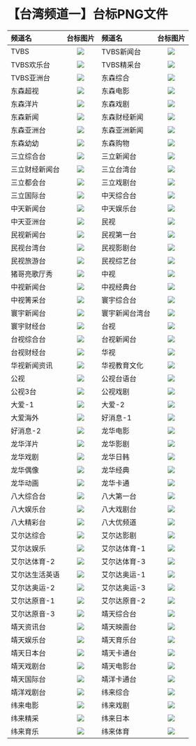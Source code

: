 # 【台湾频道一】台标PNG文件
|频道名|台标图片|频道名|台标图片|
|:---|:---:|:---|:---:|
|TVBS|<img src="https://raw.githubusercontent.com/wanglindl/TVlogo/main/img/TVBS.png">|TVBS新闻台|<img src="https://raw.githubusercontent.com/wanglindl/TVlogo/main/img/TVBS1.png">|
|TVBS欢乐台|<img src="https://raw.githubusercontent.com/wanglindl/TVlogo/main/img/TVBS2.png">|TVBS精采台|<img src="https://raw.githubusercontent.com/wanglindl/TVlogo/main/img/TVBS3.png">|
|TVBS亚洲台|<img src="https://raw.githubusercontent.com/wanglindl/TVlogo/main/img/TVBS4.png">|东森综合|<img src="https://raw.githubusercontent.com/wanglindl/TVlogo/main/img/EBC1.png">|
|东森超视|<img src="https://raw.githubusercontent.com/wanglindl/TVlogo/main/img/EBC2.png">|东森电影|<img src="https://raw.githubusercontent.com/wanglindl/TVlogo/main/img/EBC3.png">|
|东森洋片|<img src="https://raw.githubusercontent.com/wanglindl/TVlogo/main/img/EBC4.png">|东森戏剧|<img src="https://raw.githubusercontent.com/wanglindl/TVlogo/main/img/EBC5.png">|
|东森新闻|<img src="https://raw.githubusercontent.com/wanglindl/TVlogo/main/img/EBC6.png">|东森财经新闻|<img src="https://raw.githubusercontent.com/wanglindl/TVlogo/main/img/EBC7.png">|
|东森亚洲台|<img src="https://raw.githubusercontent.com/wanglindl/TVlogo/main/img/EBC8.png">|东森亚洲新闻|<img src="https://raw.githubusercontent.com/wanglindl/TVlogo/main/img/EBC9.png">|
|东森幼幼|<img src="https://raw.githubusercontent.com/wanglindl/TVlogo/main/img/EBC10.png">|东森购物|<img src="https://raw.githubusercontent.com/wanglindl/TVlogo/main/img/EBC11.png">|
|三立综合台|<img src="https://raw.githubusercontent.com/wanglindl/TVlogo/main/img/SET1.png">|三立新闻台|<img src="https://raw.githubusercontent.com/wanglindl/TVlogo/main/img/SET2.png">|
|三立财经新闻台|<img src="https://raw.githubusercontent.com/wanglindl/TVlogo/main/img/SET3.png">|三立台湾台|<img src="https://raw.githubusercontent.com/wanglindl/TVlogo/main/img/SET4.png">|
|三立都会台|<img src="https://raw.githubusercontent.com/wanglindl/TVlogo/main/img/SET5.png">|三立戏剧台|<img src="https://raw.githubusercontent.com/wanglindl/TVlogo/main/img/SET6.png">|
|三立国际台|<img src="https://raw.githubusercontent.com/wanglindl/TVlogo/main/img/SET7.png">|中天综合台|<img src="https://raw.githubusercontent.com/wanglindl/TVlogo/main/img/CTI1.png">|
|中天新闻台|<img src="https://raw.githubusercontent.com/wanglindl/TVlogo/main/img/CTI2.png">|中天娱乐台|<img src="https://raw.githubusercontent.com/wanglindl/TVlogo/main/img/CTI3.png">|
|中天亚洲台|<img src="https://raw.githubusercontent.com/wanglindl/TVlogo/main/img/CTI4.png">|民视|<img src="https://raw.githubusercontent.com/wanglindl/TVlogo/main/img/FTV.png">|
|民视新闻台|<img src="https://raw.githubusercontent.com/wanglindl/TVlogo/main/img/FTV1.png">|民视第一台|<img src="https://raw.githubusercontent.com/wanglindl/TVlogo/main/img/FTV2.png">|
|民视台湾台|<img src="https://raw.githubusercontent.com/wanglindl/TVlogo/main/img/FTV3.png">|民视影剧台|<img src="https://raw.githubusercontent.com/wanglindl/TVlogo/main/img/FTV4.png">|
|民视旅游台|<img src="https://raw.githubusercontent.com/wanglindl/TVlogo/main/img/FTV5.png">|民视综艺台|<img src="https://raw.githubusercontent.com/wanglindl/TVlogo/main/img/FTV6.png">|
|猪哥亮歌厅秀|<img src="https://raw.githubusercontent.com/wanglindl/TVlogo/main/img/FTV7.png">|中视|<img src="https://raw.githubusercontent.com/wanglindl/TVlogo/main/img/CTV.png">|
|中视新闻台|<img src="https://raw.githubusercontent.com/wanglindl/TVlogo/main/img/CTV1.png">|中视经典台|<img src="https://raw.githubusercontent.com/wanglindl/TVlogo/main/img/CTV2.png">|
|中视箐采台|<img src="https://raw.githubusercontent.com/wanglindl/TVlogo/main/img/CTV3.png">|寰宇综合台|<img src="https://raw.githubusercontent.com/wanglindl/TVlogo/main/img/Global1.png">|
|寰宇新闻台|<img src="https://raw.githubusercontent.com/wanglindl/TVlogo/main/img/Global2.png">|寰宇新闻台湾台|<img src="https://raw.githubusercontent.com/wanglindl/TVlogo/main/img/Global3.png">|
|寰宇财经台|<img src="https://raw.githubusercontent.com/wanglindl/TVlogo/main/img/Global4.png">|台视|<img src="https://raw.githubusercontent.com/wanglindl/TVlogo/main/img/TTV.png">|
|台视综合台|<img src="https://raw.githubusercontent.com/wanglindl/TVlogo/main/img/TTV1.png">|台视新闻台|<img src="https://raw.githubusercontent.com/wanglindl/TVlogo/main/img/TTV2.png">|
|台视财经台|<img src="https://raw.githubusercontent.com/wanglindl/TVlogo/main/img/TTV3.png">|华视|<img src="https://raw.githubusercontent.com/wanglindl/TVlogo/main/img/CTS.png">|
|华视新闻资讯|<img src="https://raw.githubusercontent.com/wanglindl/TVlogo/main/img/CTS1.png">|华视教育文化|<img src="https://raw.githubusercontent.com/wanglindl/TVlogo/main/img/CTS2.png">|
|公视|<img src="https://raw.githubusercontent.com/wanglindl/TVlogo/main/img/PTS.png">|公视台语台|<img src="https://raw.githubusercontent.com/wanglindl/TVlogo/main/img/PTS1.png">|
|公视3台|<img src="https://raw.githubusercontent.com/wanglindl/TVlogo/main/img/PTS2.png">|公视戏剧|<img src="https://raw.githubusercontent.com/wanglindl/TVlogo/main/img/PTS3.png">|
|大爱-1|<img src="https://raw.githubusercontent.com/wanglindl/TVlogo/main/img/Daai1.png">|大爱-2|<img src="https://raw.githubusercontent.com/wanglindl/TVlogo/main/img/Daai2.png">|
|大爱海外|<img src="https://raw.githubusercontent.com/wanglindl/TVlogo/main/img/Daai3.png">|好消息-1|<img src="https://raw.githubusercontent.com/wanglindl/TVlogo/main/img/GoodTV1.png">|
|好消息-2|<img src="https://raw.githubusercontent.com/wanglindl/TVlogo/main/img/GoodTV2.png">|龙华电影|<img src="https://raw.githubusercontent.com/wanglindl/TVlogo/main/img/LTV1.png">|
|龙华洋片|<img src="https://raw.githubusercontent.com/wanglindl/TVlogo/main/img/LTV2.png">|龙华影剧|<img src="https://raw.githubusercontent.com/wanglindl/TVlogo/main/img/LTV3.png">|
|龙华戏剧|<img src="https://raw.githubusercontent.com/wanglindl/TVlogo/main/img/LTV4.png">|龙华日韩|<img src="https://raw.githubusercontent.com/wanglindl/TVlogo/main/img/LTV5.png">|
|龙华偶像|<img src="https://raw.githubusercontent.com/wanglindl/TVlogo/main/img/LTV6.png">|龙华经典|<img src="https://raw.githubusercontent.com/wanglindl/TVlogo/main/img/LTV7.png">|
|龙华动画|<img src="https://raw.githubusercontent.com/wanglindl/TVlogo/main/img/LTV8.png">|龙华卡通|<img src="https://raw.githubusercontent.com/wanglindl/TVlogo/main/img/LTV9.png">|
|八大综合台|<img src="https://raw.githubusercontent.com/wanglindl/TVlogo/main/img/GTV1.png">|八大第一台|<img src="https://raw.githubusercontent.com/wanglindl/TVlogo/main/img/GTV2.png">|
|八大娱乐台|<img src="https://raw.githubusercontent.com/wanglindl/TVlogo/main/img/GTV3.png">|八大戏剧台|<img src="https://raw.githubusercontent.com/wanglindl/TVlogo/main/img/GTV4.png">|
|八大精彩台|<img src="https://raw.githubusercontent.com/wanglindl/TVlogo/main/img/GTV5.png">|八大优频道|<img src="https://raw.githubusercontent.com/wanglindl/TVlogo/main/img/GTV6.png">|
|艾尔达综合|<img src="https://raw.githubusercontent.com/wanglindl/TVlogo/main/img/ELTA1.png">|艾尔达影剧|<img src="https://raw.githubusercontent.com/wanglindl/TVlogo/main/img/ELTA2.png">|
|艾尔达娱乐|<img src="https://raw.githubusercontent.com/wanglindl/TVlogo/main/img/ELTA3.png">|艾尔达体育-1|<img src="https://raw.githubusercontent.com/wanglindl/TVlogo/main/img/ELTA4.png">|
|艾尔达体育-2|<img src="https://raw.githubusercontent.com/wanglindl/TVlogo/main/img/ELTA5.png">|艾尔达体育-3|<img src="https://raw.githubusercontent.com/wanglindl/TVlogo/main/img/ELTA6.png">|
|艾尔达生活英语|<img src="https://raw.githubusercontent.com/wanglindl/TVlogo/main/img/ELTA7.png">|艾尔达奥运-1|<img src="https://raw.githubusercontent.com/wanglindl/TVlogo/main/img/ELTA8.png">|
|艾尔达奥运-2|<img src="https://raw.githubusercontent.com/wanglindl/TVlogo/main/img/ELTA9.png">|艾尔达奥运-3|<img src="https://raw.githubusercontent.com/wanglindl/TVlogo/main/img/ELTA10.png">|
|艾尔达原音-1|<img src="https://raw.githubusercontent.com/wanglindl/TVlogo/main/img/ELTA11.png">|艾尔达原音-2|<img src="https://raw.githubusercontent.com/wanglindl/TVlogo/main/img/ELTA12.png">|
|艾尔达原音-3|<img src="https://raw.githubusercontent.com/wanglindl/TVlogo/main/img/ELTA13.png">|靖天综合台|<img src="https://raw.githubusercontent.com/wanglindl/TVlogo/main/img/GoldenTV1.png">|
|靖天资讯台|<img src="https://raw.githubusercontent.com/wanglindl/TVlogo/main/img/GoldenTV2.png">|靖天映画台|<img src="https://raw.githubusercontent.com/wanglindl/TVlogo/main/img/GoldenTV3.png">|
|靖天娱乐台|<img src="https://raw.githubusercontent.com/wanglindl/TVlogo/main/img/GoldenTV4.png">|靖天育乐台|<img src="https://raw.githubusercontent.com/wanglindl/TVlogo/main/img/GoldenTV5.png">|
|靖天日本台|<img src="https://raw.githubusercontent.com/wanglindl/TVlogo/main/img/GoldenTV6.png">|靖天卡通台|<img src="https://raw.githubusercontent.com/wanglindl/TVlogo/main/img/GoldenTV7.png">|
|靖天戏剧台|<img src="https://raw.githubusercontent.com/wanglindl/TVlogo/main/img/GoldenTV8.png">|靖天电影台|<img src="https://raw.githubusercontent.com/wanglindl/TVlogo/main/img/GoldenTV9.png">|
|靖天国际台|<img src="https://raw.githubusercontent.com/wanglindl/TVlogo/main/img/GoldenTV10.png">|靖洋卡通台|<img src="https://raw.githubusercontent.com/wanglindl/TVlogo/main/img/jy1.png">|
|靖洋戏剧台|<img src="https://raw.githubusercontent.com/wanglindl/TVlogo/main/img/jy2.png">|纬来综合|<img src="https://raw.githubusercontent.com/wanglindl/TVlogo/main/img/Videoland1.png">|
|纬来电影|<img src="https://raw.githubusercontent.com/wanglindl/TVlogo/main/img/Videoland2.png">|纬来戏剧|<img src="https://raw.githubusercontent.com/wanglindl/TVlogo/main/img/Videoland3.png">|
|纬来精采|<img src="https://raw.githubusercontent.com/wanglindl/TVlogo/main/img/Videoland4.png">|纬来日本|<img src="https://raw.githubusercontent.com/wanglindl/TVlogo/main/img/Videoland5.png">|
|纬来育乐|<img src="https://raw.githubusercontent.com/wanglindl/TVlogo/main/img/Videoland6.png">|纬来体育|<img src="https://raw.githubusercontent.com/wanglindl/TVlogo/main/img/Videoland7.png">|
